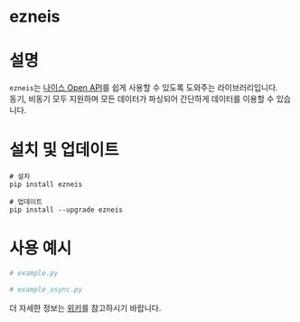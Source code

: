 # ezneis


# 설명
`ezneis`는 [나이스 Open API](https://open.neis.go.kr/)를 쉽게 사용할 수 있도록 도와주는 라이브러리입니다.  
동기, 비동기 모두 지원하며 모든 데이터가 파싱되어 간단하게 데이터를 이용할 수 있습니다.


# 설치 및 업데이트
```shell
# 설치
pip install ezneis

# 업데이트
pip install --upgrade ezneis
```


# 사용 예시
```python
# example.py
```
```python
# example_async.py
```
더 자세한 정보는 [위키](https://github.com/DuelitDev/ezneis/wiki)를 참고하시기 바랍니다.
